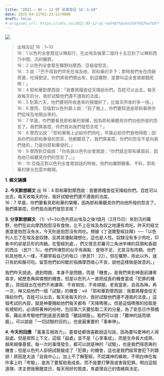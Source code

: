```yaml
---
title: "2021 – 05 – 12 QT 出埃及記 16：1~10"
date: 2025-04-12T02:23:12+0800
draft: false
# original_url: https://cmtc.tw/2021-05-12-qt-%e5%87%ba%e5%9f%83%e5%8f%8a%e8%a8%98-16%ef%bc%9a110
---
```


![](/images/qt.jpg)
> 出埃及記 16：1\~10  
> 16：1 以色列全會眾從以琳起行，在出埃及後第二個月十五日到了以琳和西乃中間、汛的曠野。  
> 16：2 以色列全會眾在曠野向摩西、亞倫發怨言，  
> 16：3 說：「巴不得我們早死在埃及地、耶和華的手下；那時我們坐在肉鍋旁邊，吃得飽足。你們將我們領出來，到這曠野，是要叫這全會眾都餓死啊！」  
> 16：4 耶和華對摩西說：「我要將糧食從天降給你們。百姓可以出去，每天收每天的分，我好試驗他們遵不遵我的法度。  
> 16：5 到第六天，他們要把所收進來的預備好了，比每天所收的多一倍。」  
> 16：6 摩西、亞倫對以色列眾人說：「到了晚上，你們要知道是耶和華將你們從埃及地領出來的。  
> 16：7 早晨，你們要看見耶和華的榮耀，因為耶和華聽見你們向他所發的怨言了。我們算甚麼，你們竟向我們發怨言呢？」  
> 16：8 摩西又說：「耶和華晚上必給你們肉吃，早晨必給你們食物得飽；因為你們向耶和華發的怨言，他都聽見了。我們算甚麼，你們的怨言不是向我們發的，乃是向耶和華發的。」  
> 16：9 摩西對亞倫說：「你告訴以色列全會眾說：『你們就近耶和華面前，因為他已經聽見你們的怨言了。』」  
> 16：10 亞倫正對以色列全會眾說話的時候，他們向曠野觀看，不料，耶和華的榮光在雲中顯現。

**1. 經文誦讀**

**2.  今天默想經文**
出 16：4 耶和華對摩西說：我要將糧食從天降給你們。百姓可以出去，每天收每天的分，我好試驗他們遵不遵我的法度。  
16：7 早晨，你們要看見耶和華的榮耀，因為耶和華聽見你們向他所發的怨言了。我們算甚麼，你們竟向我們發怨言呢？

**3. 分享默想經文**
（1）v1\~3以色列民出埃及之後1個月（2月15日）來到汛的曠野，他們在此向摩西抱怨沒有食物，比不上在埃及為奴之地還有肉吃。昨天的經文進度是抱怨沒有水，今天則是抱怨沒有肉吃。根據《丁道爾聖經註釋》──「以色列人忘了在埃及是奴隸，反將其優點理想化，這也是人性。奴隸沒有多少肉吃，印象中的卻是巨形的肉鍋。在聖經別處，，們又懷念尼羅河三角洲辛辣的蒜頭和香甜的西瓜 （民11：5）。他們所埋怨的似乎有兩點：食物不足，尤其沒有肉類。他們和其他牧人一樣，不願宰殺自己的牲口（參民11：22），但在曠野，除此以外，就只有奶和酪可吃。留意他們如何敏於指摘摩西居心不良，說他這樣做是故意的。」

我們昨天說過，遇到問題，本身不是問題，而是「機會」，是我們來到神面前謙卑尋求，經歷恩典與憐憫的機會。但是以色列人一直把成長的機會當成「犯罪的機會」，原因就出在他們不肯謙卑、不肯相信、不肯順服，老我當家，自高為神。再一次，神又給他們一個「試驗」的機會：v4 「耶和華對摩西說：我要將糧食從天降給你們。百姓可以出去，每天收每天的分，我好試驗他們遵不遵我的法度。」這個考試的內容，就是神要賜給他們每天都有「天降嗎哪」。但是這個嗎哪的拾取是有規矩的，必須照著神的吩咐，包括第六天要拾取二天的分量，為了安息日作預備等，藉此來考驗他們到底是否願意「聽話順服」。我們可以說：「聽神的話而順服」，可以說是「一切試驗的目的」，也是最重要的「事奉神」。

**4. 今天的回應**
「萬事互相效力」，基督徒都很喜歡說這句話，因為要叫愛神的人得益處。但是按照上下文，這個「益處」並不是「心享事成」，而是生命長大成熟，越來越像基督。每一次的事情發生，都可以說是神的「試驗」，也是我們得恩典的機會；但是以色列人卻把試驗變成了「犯罪」的機會，這也是我們經常會犯下的錯誤！原因是太過「自我中心」，加上不了解聖經，不認識神的緣故，不明白神在每件事上的「考驗」，是為了要幫助我成長，而不是要打擊我或害我犯罪。明白這個道理，求主使我儆醒度日，每天用好的態度，來處理自己的情緒與決定。
